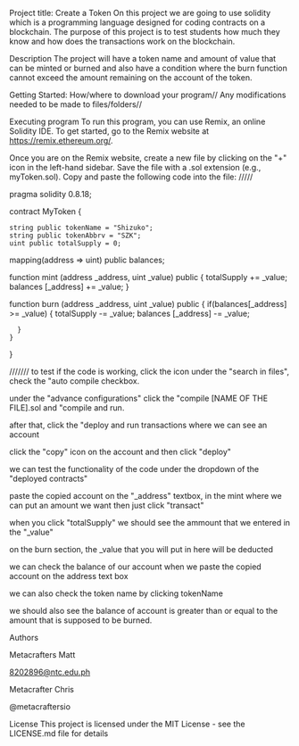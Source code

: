 Project title: Create a Token
On this project we are going to use solidity which is a programming language designed for coding contracts on a blockchain. 
The purpose of this project is to test students how much they know and how does the transactions work on the blockchain. 

Description
The project will have a token name and amount of value that can be minted or burned and also have a condition where the burn 
function cannot exceed the amount remaining on the account of the token. 

Getting Started:
How/where to download your program//
Any modifications needed to be made to files/folders//

Executing program
To run this program, you can use Remix, an online Solidity IDE. To get started, go to the Remix website at https://remix.ethereum.org/.

Once you are on the Remix website, create a new file by clicking on the "+" icon in the left-hand sidebar. Save the file with a .sol extension (e.g., myToken.sol).
Copy and paste the following code into the file:
/////

pragma solidity 0.8.18;

contract MyToken {

    string public tokenName = "Shizuko";
    string public tokenAbbrv = "SZK";
    uint public totalSupply = 0;

mapping(address => uint) public balances;

function mint (address _address, uint _value) public {
    totalSupply += _value;
    balances [_address] += _value;
}

function burn (address _address, uint _value) public {
    if(balances[_address] >= _value) {
        totalSupply -= _value;
        balances [_address] -= _value;
    
      }
    }   
}

///////
to test if the code is working, click the icon under the "search in files", check the "auto compile checkbox.

under the "advance configurations" click the "compile [NAME OF THE FILE].sol and "compile and run.

after that, click the "deploy and run transactions where we can see an account

click the "copy" icon on the account and then click "deploy"

we can test the functionality of the code under the dropdown of the "deployed contracts" 

paste the copied account on the "_address" textbox, in the mint where we can put an amount we want then just click "transact"

when you click "totalSupply" we should see the ammount that we entered in the "_value"

on the burn section, the _value that you will put in here will be deducted

we can check the balance of our account when we paste the copied account on the address text box

we can also check the token name by clicking tokenName

we should also see the balance of account is greater than or equal to the amount that is supposed to be burned.


Authors

Metacrafters Matt

8202896@ntc.edu.ph

Metacrafter Chris

@metacraftersio

License
This project is licensed under the MIT License - see the LICENSE.md file for details
